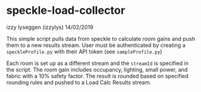 # speckle-load-collector
izzy lyseggen (izzylys)
14/02/2019

This simple script pulls data from speckle to calculate room gains and push them to a new results stream. User must be authenticated by creating a `speckleProfile.py` with their API token (see `sampleProfile.py`)

Each room is set up as a different stream and the `streamId` is specified in the script. The room gain includes occupancy, lighting, small power, and fabric with a 10% safety factor. The result is rounded based on specified rounding rules and pushed to a Load Calc Results stream. 